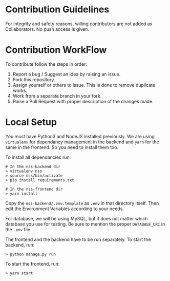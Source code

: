 # Contribution Guidelines

For integrity and safety reasons, willing contributors are not added as Collaborators. No push access is given.

# Contribution WorkFlow

To contribute follow the steps in order:

1. Report a bug / Suggest an idea by raising an issue.
2. Fork this repository.
3. Assign yourself or others to issue. This is done to remove duplicate works.
4. Work from a separate branch in your fork.
5. Raise a Pull Request with proper description of the changes made.

# Local Setup

You must have Python3 and NodeJS installed previously. We are using `virtualenv` for dependancy management in the backend and `yarn` for the same in the frontend. So you need to install them too.

To install all dependancies run:

```
# In the nss-backend dir
> virtualenv nss
> source nss/bin/activate
> pip install requirements.txt

# In the nss-frontend dir
> yarn install
```

Copy the `nss-backend/.env.template` as `.env` in that directory itself. Then edit the Environment Variables according to your needs.

For database, we will be using MySQL, but it does not matter which database you use for testing. Be sure to mention the proper `DATABASE_URI` in the `.env` file.

The frontend and the backend have to be run separately.
To start the backend, run:

```
> python manage.py run
```

To start the frontend, run:

```
> yarn start
```